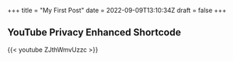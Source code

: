 +++
title = "My First Post"
date = 2022-09-09T13:10:34Z
draft = false
+++

## YouTube Privacy Enhanced Shortcode

{{< youtube ZJthWmvUzzc >}}

<br>
